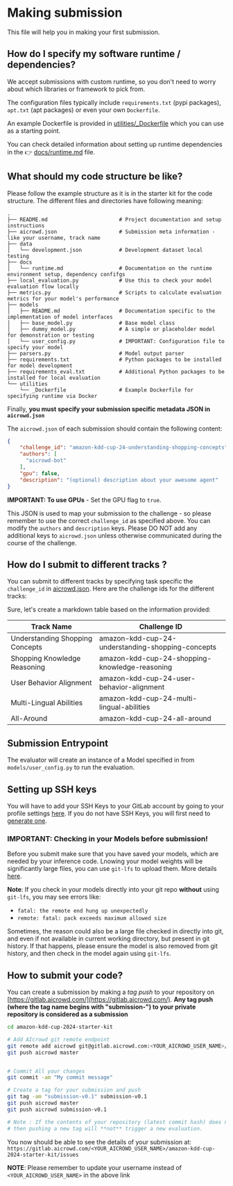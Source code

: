 # Making submission

This file will help you in making your first submission.

## How do I specify my software runtime / dependencies?

We accept submissions with custom runtime, so you don't need to worry about which libraries or framework to pick from.

The configuration files typically include `requirements.txt` (pypi packages), `apt.txt` (apt packages) or even your own `Dockerfile`.

An example Dockerfile is provided in [utilities/_Dockerfile](utilities/_Dockerfile) which you can use as a starting point.

You can check detailed information about setting up runtime dependencies in the 👉 [docs/runtime.md](docs/runtime.md) file.

## What should my code structure be like?

Please follow the example structure as it is in the starter kit for the code structure.
The different files and directories have following meaning:

```
.
├── README.md                       # Project documentation and setup instructions
├── aicrowd.json                    # Submission meta information - like your username, track name
├── data
│   └── development.json            # Development dataset local testing
├── docs
│   └── runtime.md                  # Documentation on the runtime environment setup, dependency confifgs
├── local_evaluation.py             # Use this to check your model evaluation flow locally
├── metrics.py                      # Scripts to calculate evaluation metrics for your model's performance
├── models
│   ├── README.md                   # Documentation specific to the implementation of model interfaces
│   ├── base_model.py               # Base model class 
│   ├── dummy_model.py              # A simple or placeholder model for demonstration or testing
│   └── user_config.py              # IMPORTANT: Configuration file to specify your model 
├── parsers.py                      # Model output parser
├── requirements.txt                # Python packages to be installed for model development
├── requirements_eval.txt           # Additional Python packages to be installed for local evaluation
└── utilities
    └── _Dockerfile                 # Example Dockerfile for specifying runtime via Docker
```

Finally, **you must specify your submission specific metadata JSON in `aicrowd.json`**

The `aicrowd.json` of each submission should contain the following content:

```json
{
    "challenge_id": "amazon-kdd-cup-24-understanding-shopping-concepts",
    "authors": [
      "aicrowd-bot"
    ],
    "gpu": false,
    "description": "(optional) description about your awesome agent"
}
```
**IMPORTANT: To use GPUs** - Set the GPU flag to `true`. 

This JSON is used to map your submission to the challenge - so please remember to use the correct `challenge_id` as specified above. You can modify the `authors` and `description` keys. Please DO NOT add any additional keys to `aicrowd.json` unless otherwise communicated during the course of the challenge.

## How do I submit to different tracks ?

You can submit to different tracks by specifying task specific the `challenge_id` in [aicrowd.json](aicrowd.json). Here are the challenge ids for the different tracks: 

Sure, let's create a markdown table based on the information provided:

| Track Name                                | Challenge ID                          |
|-------------------------------------------|-----------------------------------------|
| Understanding Shopping Concepts           | amazon-kdd-cup-24-understanding-shopping-concepts |
| Shopping Knowledge Reasoning              | amazon-kdd-cup-24-shopping-knowledge-reasoning    |
| User Behavior Alignment                   | amazon-kdd-cup-24-user-behavior-alignment         |
| Multi-Lingual Abilities                   | amazon-kdd-cup-24-multi-lingual-abilities         |
| All-Around                                | amazon-kdd-cup-24-all-around                      |



## Submission Entrypoint

The evaluator will create an instance of a Model specified in from `models/user_config.py` to run the evaluation. 

## Setting up SSH keys

You will have to add your SSH Keys to your GitLab account by going to your profile settings [here](https://gitlab.aicrowd.com/profile/keys). If you do not have SSH Keys, you will first need to [generate one](https://docs.gitlab.com/ee/ssh/README.html#generating-a-new-ssh-key-pair).


### IMPORTANT: Checking in your Models before submission!

Before you submit make sure that you have saved your models, which are needed by your inference code.
Lnowing your model weights will be significantly large files, you can use `git-lfs` to upload them. More details [here](https://discourse.aicrowd.com/t/how-to-upload-large-files-size-to-your-submission/2304). 

**Note**: If you check in your models directly into your git repo **without** using `git-lfs`, you may see errors like: 
- `fatal: the remote end hung up unexpectedly`
- `remote: fatal: pack exceeds maximum allowed size`

Sometimes, the reason could also be a large file checked in directly into git, and even if not available in current working directory, but present in git history.
If that happens, please ensure the model is also removed from git history, and then check in the model again using `git-lfs`. 

## How to submit your code?

You can create a submission by making a _tag push_ to your repository on [https://gitlab.aicrowd.com/](https://gitlab.aicrowd.com/).
**Any tag push (where the tag name begins with "submission-") to your private repository is considered as a submission**

```bash
cd amazon-kdd-cup-2024-starter-kit

# Add AIcrowd git remote endpoint
git remote add aicrowd git@gitlab.aicrowd.com:<YOUR_AICROWD_USER_NAME>/amazon-kdd-cup-2024-starter-kit.git 
git push aicrowd master
```

```bash

# Commit All your changes
git commit -am "My commit message"

# Create a tag for your submission and push
git tag -am "submission-v0.1" submission-v0.1
git push aicrowd master
git push aicrowd submission-v0.1

# Note : If the contents of your repository (latest commit hash) does not change,
# then pushing a new tag will **not** trigger a new evaluation.
```

You now should be able to see the details of your submission at:
`https://gitlab.aicrowd.com/<YOUR_AICROWD_USER_NAME>/amazon-kdd-cup-2024-starter-kit/issues`

**NOTE**: Please remember to update your username instead of `<YOUR_AICROWD_USER_NAME>` in the above link